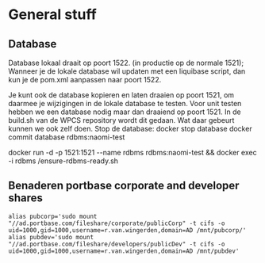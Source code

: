 # General stuff


## Database

Database lokaal draait op poort 1522. (in productie op de normale 1521);
Wanneer je de lokale database wil updaten met een liquibase script, dan kun je de pom.xml aanpassen naar poort 1522.

Je kunt ook de database kopieren en laten draaien op poort 1521, om daarmee je wijzigingen in de lokale database te testen.
Voor unit testen hebben we een database nodig maar dan draaiend op poort 1521. 
In de build.sh van de WPCS repository wordt dit gedaan. Wat daar gebeurt kunnen we ook zelf doen.
Stop de database:
docker stop database
docker commit database rdbms:naomi-test

docker run -d -p 1521:1521 --name rdbms rdbms:naomi-test && docker exec -i rdbms /ensure-rdbms-ready.sh


## Benaderen portbase corporate and developer shares


`alias pubcorp='sudo mount "//ad.portbase.com/fileshare/corporate/publicCorp" -t cifs -o uid=1000,gid=1000,username=r.van.wingerden,domain=AD /mnt/pubcorp/'
`
`alias pubdev='sudo mount "//ad.portbase.com/fileshare/developers/publicDev" -t cifs -o uid=1000,gid=1000,username=r.van.wingerden,domain=AD /mnt/pubdev'
`